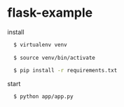 # flask-example

install

```bash
  $ virtualenv venv
  
  $ source venv/bin/activate
  
  $ pip install -r requirements.txt
```

start

```bash
  $ python app/app.py
```
